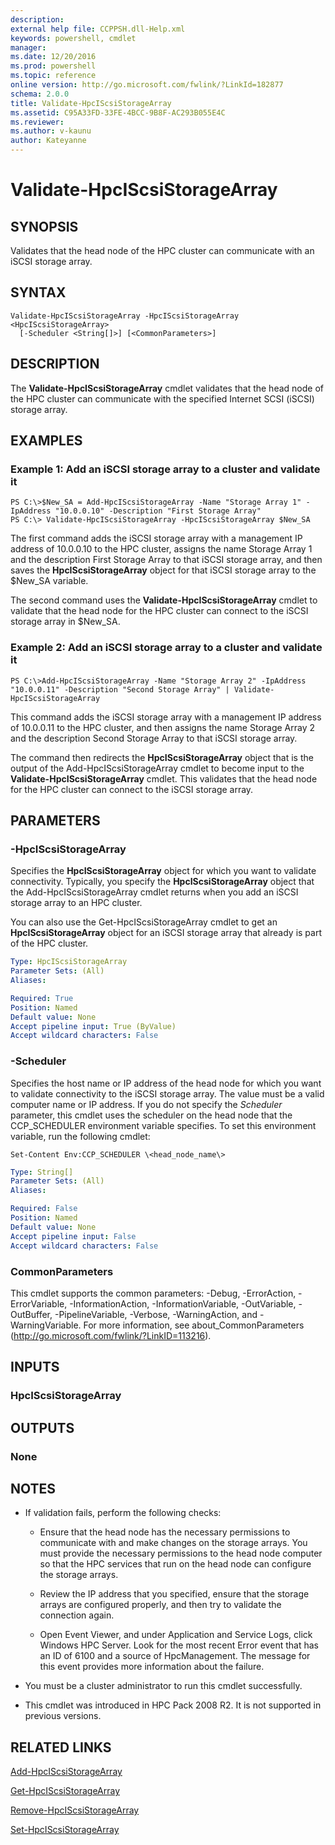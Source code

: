 ```yaml
---
description:
external help file: CCPPSH.dll-Help.xml
keywords: powershell, cmdlet
manager:
ms.date: 12/20/2016
ms.prod: powershell
ms.topic: reference
online version: http://go.microsoft.com/fwlink/?LinkId=182877
schema: 2.0.0
title: Validate-HpcIScsiStorageArray
ms.assetid: C95A33FD-33FE-4BCC-9B8F-AC293B055E4C
ms.reviewer:
ms.author: v-kaunu
author: Kateyanne
---
```


# Validate-HpcIScsiStorageArray

## SYNOPSIS
Validates that the head node of the HPC cluster can communicate with an iSCSI storage array.

## SYNTAX

```
Validate-HpcIScsiStorageArray -HpcIScsiStorageArray <HpcIScsiStorageArray>
  [-Scheduler <String[]>] [<CommonParameters>]
```

## DESCRIPTION
The **Validate-HpcIScsiStorageArray** cmdlet validates that the head node of the HPC cluster can communicate with the specified Internet SCSI (iSCSI) storage array.

## EXAMPLES

### Example 1: Add an iSCSI storage array to a cluster and validate it
```
PS C:\>$New_SA = Add-HpcIScsiStorageArray -Name "Storage Array 1" -IpAddress "10.0.0.10" -Description "First Storage Array"
PS C:\> Validate-HpcIScsiStorageArray -HpcIScsiStorageArray $New_SA
```

The first command adds the iSCSI storage array with a management IP address of 10.0.0.10 to the HPC cluster, assigns the name Storage Array 1 and the description First Storage Array to that iSCSI storage array, and then saves the **HpcIScsiStorageArray** object for that iSCSI storage array to the $New_SA variable.

The second command uses the **Validate-HpcIScsiStorageArray** cmdlet to validate that the head node for the HPC cluster can connect to the iSCSI storage array in $New_SA.

### Example 2: Add an iSCSI storage array to a cluster and validate it
```
PS C:\>Add-HpcIScsiStorageArray -Name "Storage Array 2" -IpAddress "10.0.0.11" -Description "Second Storage Array" | Validate-HpcIScsiStorageArray
```

This command adds the iSCSI storage array with a management IP address of 10.0.0.11 to the HPC cluster, and then assigns the name Storage Array 2 and the description Second Storage Array to that iSCSI storage array.

The command then redirects the **HpcIScsiStorageArray** object that is the output of the Add-HpcIScsiStorageArray cmdlet to become input to the **Validate-HpcIScsiStorageArray** cmdlet.
This validates that the head node for the HPC cluster can connect to the iSCSI storage array.

## PARAMETERS

### -HpcIScsiStorageArray
Specifies the **HpcIScsiStorageArray** object for which you want to validate connectivity.
Typically, you specify the **HpcIScsiStorageArray** object that the Add-HpcIScsiStorageArray cmdlet returns when you add an iSCSI storage array to an HPC cluster.

You can also use the Get-HpcIScsiStorageArray cmdlet to get an **HpcIScsiStorageArray** object for an iSCSI storage array that already is part of the HPC cluster.

```yaml
Type: HpcIScsiStorageArray
Parameter Sets: (All)
Aliases:

Required: True
Position: Named
Default value: None
Accept pipeline input: True (ByValue)
Accept wildcard characters: False
```

### -Scheduler
Specifies the host name or IP address of the head node for which you want to validate connectivity to the iSCSI storage array.
The value must be a valid computer name or IP address.
If you do not specify the *Scheduler* parameter, this cmdlet uses the scheduler on the head node that the CCP_SCHEDULER environment variable specifies.
To set this environment variable, run the following cmdlet:

`Set-Content Env:CCP_SCHEDULER \<head_node_name\>`

```yaml
Type: String[]
Parameter Sets: (All)
Aliases:

Required: False
Position: Named
Default value: None
Accept pipeline input: False
Accept wildcard characters: False
```

### CommonParameters
This cmdlet supports the common parameters: -Debug, -ErrorAction, -ErrorVariable, -InformationAction, -InformationVariable, -OutVariable, -OutBuffer, -PipelineVariable, -Verbose, -WarningAction, and -WarningVariable. For more information, see about_CommonParameters (http://go.microsoft.com/fwlink/?LinkID=113216).

## INPUTS

### HpcIScsiStorageArray

## OUTPUTS

### None

## NOTES
* If validation fails, perform the following checks:

  - Ensure that the head node has the necessary permissions to communicate with and make changes on the storage arrays.
You must provide the necessary permissions to the head node computer so that the HPC services that run on the head node can configure the storage arrays.

  - Review the IP address that you specified, ensure that the storage arrays are configured properly, and then try to validate the connection again.

  - Open Event Viewer, and under Application and Service Logs, click Windows HPC Server.
Look for the most recent Error event that has an ID of 6100 and a source of HpcManagement.
The message for this event provides more information about the failure.

* You must be a cluster administrator to run this cmdlet successfully.
* This cmdlet was introduced in HPC Pack 2008 R2. It is not supported in previous versions.

## RELATED LINKS

[Add-HpcIScsiStorageArray](./Add-HpcIScsiStorageArray.md)

[Get-HpcIScsiStorageArray](./Get-HpcIScsiStorageArray.md)

[Remove-HpcIScsiStorageArray](./Remove-HpcIScsiStorageArray.md)

[Set-HpcIScsiStorageArray](./Set-HpcIScsiStorageArray.md)

